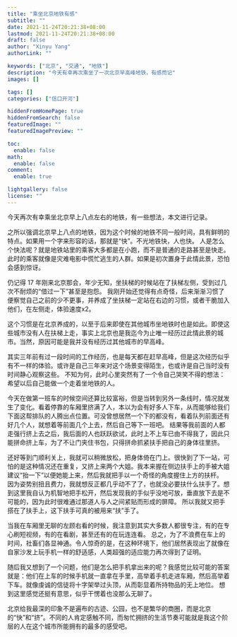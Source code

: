 ```yaml
---
title: "乘坐北京地铁有感"
subtitle: ""
date: 2021-11-24T20:21:38+08:00
lastmod: 2021-11-24T20:21:38+08:00
draft: false
author: "Xinyu Yang"
authorLink: ""

keywords: ["北京", "交通", "地铁"]
description: "今天有幸再次乘坐了一次北京早高峰地铁，有感而记"
images: []

tags: []
categories: ["信口开河"]

hiddenFromHomePage: true
hiddenFromSearch: false
featuredImage: ""
featuredImagePreview: ""

toc:
  enable: false
math:
  enable: false
comment:
  enable: true

lightgallery: false
license: ""
---
```


<!--more-->

今天再次有幸乘坐北京早上八点左右的地铁，有一些想法，本文进行记录。

之所以强调北京早上八点的地铁，因为这个时候的地铁不同一般时间，具有鲜明的特点。如果用一个字来形容的话，那就是“快”。不光地铁快，人也快。
人是怎么个快法呢？就是地铁站里的乘客大多都是在小跑，而不是普通的走路甚至是快走。此时的乘客就像是灾难电影中慌忙逃生的人群。如果是初次置身于此情此景，恐怕会感到惊讶。

仍记得 17 年刚来北京那会，年少无知，坐扶梯的时候站在了扶梯左侧，受到过几次不耐烦的“借过一下”甚至是抱怨。
我刚开始还觉得有点奇怪，后来渐渐习惯了便察觉自己之前的少不更事，并养成了坐扶梯一定站在右边的习惯，或者干脆加入他们，在左侧走，体验速度x2。

这个习惯是在北京养成的，以至于后来即使在其他城市坐地铁时也是如此。即使这些城市没有人在扶梯上走，事实上北京也是我迄今为止唯一经历过此情此景的城市。当然，原因可能是我并没有经历过其他城市的早高峰。

其实三年前有过一段时间的工作经历，也是每天都在赶早高峰，但是这次经历似乎有不一样的体验。或许是自己三年来对这个场景变得陌生，也或许是自己当时没有时间静心观察这些。
不知为何，此时心里突然有了一个令自己哭笑不得的想法：希望以后自己能做一个走着坐地铁的人。

今天在做第一班车的时候空间还算比较富裕，但是当转到另外一条线时，情况就发生了变化。看着停靠的车厢里挤满了人，本以为会有好多人下车，从而能够给我们下面这帮排队的人腾出点位置。可没曾想居然一个下的都没有，看着队列前面还有好几个人，就想着等前面几个上去，然后自己等下一班吧。
结果等我前面的人都走强行挤上去之后，我后面的人也跃跃欲试，此时上不上车已由不得我了，因此只能拼命挤上车，为了不让门夹住书包，只得拼命抓紧扶手把自己的身体往里挤。

还好等到门顺利关上，我就可以稍微放松，把身体倚在门上。很快到了下一站，可怕的是这种情况还在重复，又挤上来两个大姐。我本来握在侧边扶手上的手被大姐建议“抬一下”以便她能上来，然后我就把手以一个奇怪的角度握住上方的扶杆。
因为姿势别扭且费力，我就想反正都几乎动不了了，也就没必要扶什么扶手了。想到这里我自认为机智地把手松开，然后发现我的手似乎没地可放，垂直放下去是不可能的，因为此时很难通过那道人与人之间紧贴而形成的屏障。
所以我就又把手搭在了扶手上，这下扶手可真的被用来“扶”手了。

当我在车厢里无聊的左顾右看的时候，我注意到其实大多数人都很专注，有的在专心刷短视频，有的在看剧，甚至还有的在玩连连看。
总之，为了不浪费在车上的时间，社畜们各显神通。令人惊奇的是，在这种环境下，他们居然表现出了就像在自家沙发上玩手机一样的舒适感，人类超强的适应能力再次得到了证明。

随后我又想到了一个问题，他们是怎么把手机拿出来的呢？我感觉比较可能的答案就是：他们在上车的时候手机就一直拿在手里，高举着手机走进车厢，然后高举着下车。就像虔诚的信徒将十字架举过头顶，从而彰显着所持物品的无上地位。
想到这里感觉还挺有意思，似乎干愣着也没那么无聊了。

北京给我最深的印象不是遍布的古迹、公园，也不是繁华的商圈，而是北京的“快”和“挤”。不同的人肯定感触不同，而匆忙拥挤的生活节奏可能就是我这个阶层的人在这个城市所能拥有的最多的感受吧。
